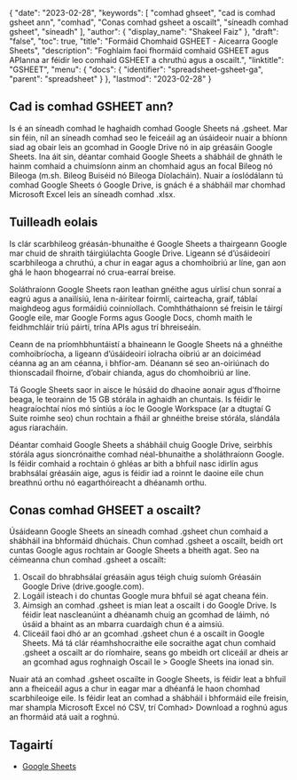{
  "date": "2023-02-28",
  "keywords": [
"comhad ghseet",
"cad is comhad gsheet ann",
"comhad",
"Conas comhad gsheet a oscailt",
"síneadh comhad gsheet",
"síneadh"
],
  "author": {
    "display_name": "Shakeel Faiz"
},
  "draft": "false",
  "toc": true,
  "title": "Formáid Chomhaid GSHEET - Aicearra Google Sheets",
  "description": "Foghlaim faoi fhormáid comhaid GSHEET agus APIanna ar féidir leo comhaid GSHEET a chruthú agus a oscailt.",
  "linktitle": "GSHEET",
  "menu": {
    "docs": {
      "identifier": "spreadsheet-gsheet-ga",
      "parent": "spreadsheet"
}
},
  "lastmod": "2023-02-28"
}

## Cad is comhad GSHEET ann?

Is é an síneadh comhad le haghaidh comhad Google Sheets ná .gsheet. Mar sin féin, níl an síneadh comhad seo le feiceáil ag an úsáideoir nuair a bhíonn siad ag obair leis an gcomhad in Google Drive nó in aip gréasáin Google Sheets. Ina áit sin, déantar comhaid Google Sheets a shábháil de ghnáth le hainm comhaid a chuimsíonn ainm an chomhaid agus an focal Bileog nó Bileoga (m.sh. Bileog Buiséid nó Bileoga Díolacháin). Nuair a íoslódálann tú comhad Google Sheets ó Google Drive, is gnách é a shábháil mar chomhad Microsoft Excel leis an síneadh comhad .xlsx.

## Tuilleadh eolais

Is clár scarbhileog gréasán-bhunaithe é Google Sheets a thairgeann Google mar chuid de shraith táirgiúlachta Google Drive. Ligeann sé d’úsáideoirí scarbhileoga a chruthú, a chur in eagar agus a chomhoibriú ar líne, gan aon ghá le haon bhogearraí nó crua-earraí breise.

Soláthraíonn Google Sheets raon leathan gnéithe agus uirlisí chun sonraí a eagrú agus a anailísiú, lena n-áirítear foirmlí, cairteacha, graif, táblaí maighdeog agus formáidiú coinníollach. Comhtháthaíonn sé freisin le táirgí Google eile, mar Google Forms agus Google Docs, chomh maith le feidhmchláir tríú páirtí, trína APIs agus trí bhreiseáin.

Ceann de na príomhbhuntáistí a bhaineann le Google Sheets ná a ghnéithe comhoibríocha, a ligeann d’úsáideoirí iolracha oibriú ar an doiciméad céanna ag an am céanna, i bhfíor-am. Déanann sé seo an-oiriúnach do thionscadail fhoirne, d’obair chianda, agus do chomhoibriú ar líne.

Tá Google Sheets saor in aisce le húsáid do dhaoine aonair agus d’fhoirne beaga, le teorainn de 15 GB stórála in aghaidh an chuntais. Is féidir le heagraíochtaí níos mó síntiús a íoc le Google Workspace (ar a dtugtaí G Suite roimhe seo) chun rochtain a fháil ar ghnéithe breise stórála, slándála agus riaracháin.

Déantar comhaid Google Sheets a shábháil chuig Google Drive, seirbhís stórála agus sioncrónaithe comhad néal-bhunaithe a sholáthraíonn Google. Is féidir comhaid a rochtain ó ghléas ar bith a bhfuil nasc idirlín agus brabhsálaí gréasáin aige, agus is féidir iad a roinnt le daoine eile chun breathnú orthu nó eagarthóireacht a dhéanamh orthu.

## Conas comhad GHSEET a oscailt?

Úsáideann Google Sheets an síneadh comhad .gsheet chun comhaid a shábháil ina bhformáid dhúchais. Chun comhad .gsheet a oscailt, beidh ort cuntas Google agus rochtain ar Google Sheets a bheith agat. Seo na céimeanna chun comhad .gsheet a oscailt:

1. Oscail do bhrabhsálaí gréasáin agus téigh chuig suíomh Gréasáin Google Drive (drive.google.com).
2. Logáil isteach i do chuntas Google mura bhfuil sé agat cheana féin.
3. Aimsigh an comhad .gsheet is mian leat a oscailt i do Google Drive. Is féidir leat nascleanúint a dhéanamh chuig an gcomhad de láimh, nó úsáid a bhaint as an mbarra cuardaigh chun é a aimsiú.
4. Cliceáil faoi dhó ar an gcomhad .gsheet chun é a oscailt in Google Sheets. Má tá clár réamhshocraithe eile socraithe agat chun comhaid .gsheet a oscailt ar do ríomhaire, seans go mbeidh ort cliceáil ar dheis ar an gcomhad agus roghnaigh Oscail le > Google Sheets ina ionad sin.

Nuair atá an comhad .gsheet oscailte in Google Sheets, is féidir leat a bhfuil ann a fheiceáil agus a chur in eagar mar a dhéanfá le haon chomhad scarbhileoige eile. Is féidir leat an comhad a shábháil i bhformáid eile freisin, mar shampla Microsoft Excel nó CSV, trí Comhad> Download a roghnú agus an fhormáid atá uait a roghnú.

## Tagairtí
* [Google Sheets](https://en.wikipedia.org/wiki/Google_Sheets)
